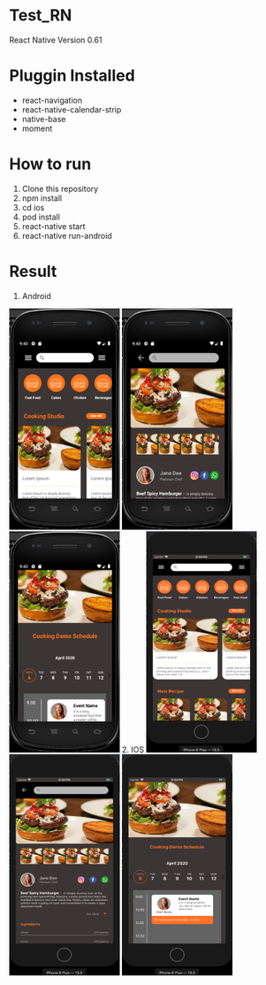 # Test_RN
React Native Version 0.61

# Pluggin Installed
- react-navigation
- react-native-calendar-strip
- native-base
- moment

# How to run
1. Clone this repository
2. npm install
3. cd ios
4. pod install
4. react-native start
5. react-native run-android

# Result 
1. Android
<img src="https://github.com/gandarain/Test_RN/blob/master/result/android/1.png" width="200" height="400">
<img src="https://github.com/gandarain/Test_RN/blob/master/result/android/2.png" width="200" height="400">
<img src="https://github.com/gandarain/Test_RN/blob/master/result/android/3.png" width="200" height="400">
2. IOS
<img src="https://github.com/gandarain/Test_RN/blob/master/result/ios/1.png" width="200" height="400">
<img src="https://github.com/gandarain/Test_RN/blob/master/result/ios/2.png" width="200" height="400">
<img src="https://github.com/gandarain/Test_RN/blob/master/result/ios/3.png" width="200" height="400">

